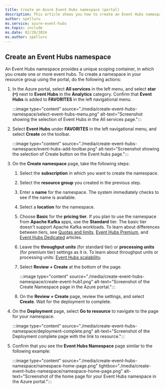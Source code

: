```yaml
---
title: Create an Azure Event Hubs namespace (portal)
description: This article shows you how to create an Event Hubs namespace in the Azure portal. 
author: spelluru
ms.service: azure-event-hubs
ms.topic: include
ms.date: 02/29/2024
ms.author: spelluru
---
```


## Create an Event Hubs namespace

An Event Hubs namespace provides a unique scoping container, in which you create one or more event hubs. To create a namespace in your resource group using the portal, do the following actions:

1. In the Azure portal, select **All services** in the left menu, and select **star (`*`)** next to **Event Hubs** in the **Analytics** category. Confirm that **Event Hubs** is added to **FAVORITES** in the left navigational menu.

   :::image type="content" source="./media/create-event-hubs-namespace/select-event-hubs-menu.png" alt-text="Screenshot showing the selection of Event Hubs in the All services page.":::

1. Select **Event Hubs** under **FAVORITES** in the left navigational menu, and select **Create** on the toolbar.

   :::image type="content" source="./media/create-event-hubs-namespace/event-hubs-add-toolbar.png" alt-text="Screenshot showing the selection of Create button on the Event hubs page.":::

1. On the **Create namespace** page, take the following steps:

   1. Select the **subscription** in which you want to create the namespace.
   1. Select the **resource group** you created in the previous step.
   1. Enter a **name** for the namespace. The system immediately checks to see if the name is available.
   1. Select a **location** for the namespace.
   1. Choose **Basic** for the **pricing tier**. If you plan to use the namespace from **Apache Kafka** apps, use the **Standard** tier. The basic tier doesn't support Apache Kafka workloads. To learn about differences between tiers, see [Quotas and limits](../event-hubs-quotas.md), [Event Hubs Premium](../event-hubs-premium-overview.md), and [Event Hubs Dedicated](../event-hubs-dedicated-overview.md) articles. 
   1. Leave the **throughput units** (for standard tier) or **processing units** (for premium tier) settings as it is. To learn about throughput units or processing units: [Event Hubs scalability](../event-hubs-scalability.md).
   1. Select **Review + Create** at the bottom of the page.

      :::image type="content" source="./media/create-event-hubs-namespace/create-event-hub1.png" alt-text="Screenshot of the Create Namespace page in the Azure portal.":::

   1. On the **Review + Create** page, review the settings, and select **Create**. Wait for the deployment to complete.
1. On the **Deployment** page, select **Go to resource** to navigate to the page for your namespace. 

   :::image type="content" source="./media/create-event-hubs-namespace/deployment-complete.png" alt-text="Screenshot of the Deployment complete page with the link to resource.":::

1. Confirm that you see the **Event Hubs Namespace** page similar to the following example:

   :::image type="content" source="./media/create-event-hubs-namespace/namespace-home-page.png" lightbox="./media/create-event-hubs-namespace/namespace-home-page.png" alt-text="Screenshot of the home page for your Event Hubs namespace in the Azure portal.":::
